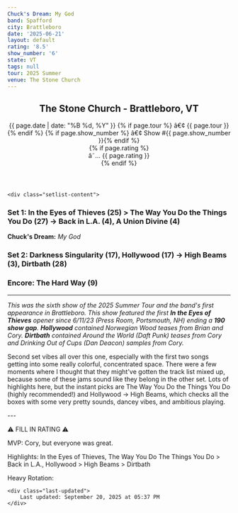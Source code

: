 ```yaml
---
Chuck's Dream: My God
band: Spafford
city: Brattleboro
date: '2025-06-21'
layout: default
rating: '8.5'
show_number: '6'
state: VT
tags: null
tour: 2025 Summer
venue: The Stone Church
---
```


<article class="show-card">
    <header class="show-header">
        <h1>The Stone Church - Brattleboro, VT</h1>
        <div class="show-meta">
            {{ page.date | date: "%B %d, %Y" }}
            {% if page.tour %} â€¢ {{ page.tour }}{% endif %}
            {% if page.show_number %} â€¢ Show #{{ page.show_number }}{% endif %}
        </div>
        {% if page.rating %}
        <div class="show-rating">â˜… {{ page.rating }}</div>
        {% endif %}
    </header>
    
    <div class="setlist-content">
<h3 class="setlist-header"><strong>Set 1:</strong>  <span class="jam-entry jam-tooltip jam-link" data-tooltip="<strong>Timing:</strong> 25:14<br><strong>Notes:</strong> The first opener since 6/11/23 (Press Room, Portsmouth, NH) ending a 190 show gap. 
" data-url="/jam-chart/?filter=In the Eyes of Thieves">In the Eyes of Thieves</span> (25) > <strong class="highlighted-jam jam-tooltip jam-link" data-tooltip="<strong>Timing:</strong> 27:00<br><strong>Notes:</strong> Trudges through gooey (sorta lethargic) space before moving onto a dazzling dancefloor. A round of peaks, and then a choppy groove that builds brightly -&gt; Back in L.A.
" data-url="/jam-chart/?filter=The Way You Do the Things You Do">The Way You Do the Things You Do</strong> (27) -> Back in L.A. (4), A Union Divine (4)</h3>
<p class="chucks-dream"><strong>Chuck's Dream:</strong> <em> My God</em></p>
<h3 class="setlist-header"><strong>Set 2:</strong>  Darkness Singularity (17), <strong class="highlighted-jam jam-tooltip jam-link" data-tooltip="<strong>Timing:</strong> 17:21<br><strong>Notes:</strong> Moves through a shimmering, timbered wilderness before dipping its toes into the water, swimming downstream, and eventually fading into night -&gt; High Beams. Absolutely beautiful scenery." data-url="/jam-chart/?filter=Hollywood">Hollywood</strong> (17) -> High Beams (3), <span class="jam-entry jam-tooltip jam-link" data-tooltip="<strong>Timing:</strong> 28:06<br><strong>Notes:</strong> Straightforward, but Shon lays down an awesome, steady groove.
" data-url="/jam-chart/?filter=Dirtbath">Dirtbath</span> (28)</h3>
<h3 class="setlist-header"><strong>Encore:</strong>  The Hard Way (9)</h3>
<hr class="section-divider">
<p class="show-notes"><em>This was the sixth show of the 2025 Summer Tour and the band's first appearance in Brattleboro. This show featured the first <strong>In the Eyes of Thieves</strong> opener since 6/11/23 (Press Room, Portsmouth, NH) ending a <strong>190 show gap</strong>. <strong>Hollywood</strong> contained Norwegian Wood teases from Brian and Cory. <strong>Dirtbath</strong> contained Around the World (Daft Punk) teases from Cory and Drinking Out of Cups (Dan Deacon) samples from Cory.</em></p>
<p class="review-text">Second set vibes all over this one, especially with the first two songs getting into some really colorful, concentrated space. There were a few moments where I thought that they might've gotten the track list mixed up, because some of these jams sound like they belong in the other set. Lots of highlights here, but the instant picks are The Way You Do the Things You Do (highly recommended!) and Hollywood -> High Beams, which checks all the boxes with some very pretty sounds, dancey vibes, and ambitious playing.</p>
<p class="review-text">---</p>
<p class="review-text">⚠️ FILL IN RATING ⚠️</p>
<p class="review-text">MVP:  Cory, but everyone was great.</p>
<p class="review-text">Highlights:  In the Eyes of Thieves, The Way You Do The Things You Do > Back in L.A., Hollywood > High Beams > Dirtbath</p>
<p class="review-text">Heavy Rotation:</p>
    </div>
    
    <div class="last-updated">
        Last updated: September 20, 2025 at 05:37 PM
    </div>
</article>